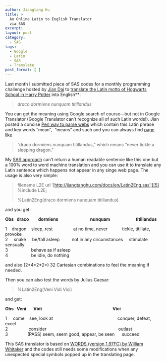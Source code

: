 ```yaml
---
author: Jiangtang Hu
title: >
  An Online Latin to English Translator
  via SAS
excerpt:
layout: post
category:
  - SAS
tags:
  - Google
  - Latin
  - SAS
  - Translate
post_format: [ ]
---
```

Last month I submitted piece of SAS codes for a monthly programming challenge hosted by [Jian Dai][1] to [translate the Latin motto of Hogwarts School in Harry Potter][2] into English**:

> *draco dormiens nunquam titillandus*

You can get the meaning using Google search of course—but not in Google Translator (Google Translator can’t recognize all of such Latin words!). Jian posted a concise [Perl way to parse webs][3] which contain this Latin phrase and key words “mean”,  “means” and such and you can always find [page][4] like

> “draco dormiens nunquam titillandus,” which means “never tickle a sleeping dragon.”

My [SAS approach][5] can’t return a human readable sentence like this one but a 100% word to word machine translation and you can use it to translate any Latin sentence which happens not appear in any singe web page. The usage is also very simple:

> filename L2E url ‘[http://jiangtanghu.com/docs/en/Latin2Eng.sas’;][5]  
> %include L2E;
> 
> %Latin2Eng(draco dormiens nunquam titillandus)

and you get:

**Obs   draco         dormiens                               nunquam                         titillandus** 

1    dragon    sleep, rest                 at no time, never            tickle, titillate, provoke  
2     snake     be/fall asleep          not in any circumstances     stimulate sensually  
3                   behave as if asleep  
4                   be idle, do nothing

and also (2\*4\*2*2=) 32 Cartesian combinations to feel the meaning if needed.

Then you can also test the words by Julius Caesar:

> %Latin2Eng(Veni Vidi Vici)

and get:

**Obs   Veni       Vidi                                                                     Vici**

1     come    see, look at                                                     conquer, defeat, excel  
2                 consider                                                           outlast  
3                (PASS) seem, seem good, appear, be seen      succeed

This SAS translator is based on [WORDS (version 1.97FC) by William Whitaker][6] and the codes still needs some modifications when any unexpected special symbols popped up in the translating page.

 [1]: http://www.jiangtanghu.com/blog/2011/08/15/sas-bloggers-in-action-2-jian-dai-and-his-sas-academy/
 [2]: http://blog.clinovo.com/programming-challenge-6-motto-of-hogwarts-school/
 [3]: http://blog.clinovo.com/october-programming-challenge-ranking-american-heroes/
 [4]: http://www.ehow.com/about_6530758_meaning-__draco-dormiens___.html
 [5]: http://jiangtanghu.com/docs/en/Latin2Eng.sas
 [6]: http://users.erols.com/whitaker/words.htm
